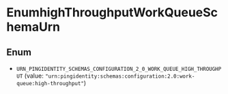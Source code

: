 

# EnumhighThroughputWorkQueueSchemaUrn

## Enum


* `URN_PINGIDENTITY_SCHEMAS_CONFIGURATION_2_0_WORK_QUEUE_HIGH_THROUGHPUT` (value: `"urn:pingidentity:schemas:configuration:2.0:work-queue:high-throughput"`)



